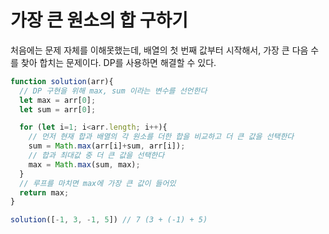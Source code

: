 # 가장 큰 원소의 합 구하기

처음에는 문제 자체를 이해못했는데, 배열의 첫 번째 값부터 시작해서, 가장 큰 다음 수를 찾아 합치는 문제이다. DP를 사용하면 해결할 수 있다.

```javascript
function solution(arr){
  // DP 구현을 위해 max, sum 이라는 변수를 선언한다
  let max = arr[0];
  let sum = arr[0];

  for (let i=1; i<arr.length; i++){
    // 먼저 현재 합과 배열의 각 원소를 더한 합을 비교하고 더 큰 값을 선택한다
    sum = Math.max(arr[i]+sum, arr[i]);
    // 합과 최대값 중 더 큰 값을 선택한다
    max = Math.max(sum, max);
  }
  // 루프를 마치면 max에 가장 큰 값이 들어있
  return max;
}

solution([-1, 3, -1, 5]) // 7 (3 + (-1) + 5)
```

